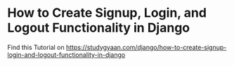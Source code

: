 # How to Create Signup, Login, and Logout Functionality in Django

Find this Tutorial on https://studygyaan.com/django/how-to-create-signup-login-and-logout-functionality-in-django
